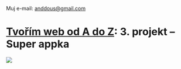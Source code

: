 Muj e-mail: anddous@gmail.com

# [Tvořím web od A do Z](https://github.com/TvorimWeb-2018-Praha/tvorim-web-a-z): 3. projekt – Super appka

[![](vysledek.png)](vysledek.png)
